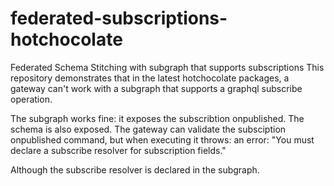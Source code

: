# federated-subscriptions-hotchocolate
Federated Schema Stitching with subgraph that supports subscriptions
This repository demonstrates that in the latest hotchocolate packages, a gateway can't work with a subgraph that supports a graphql subscribe operation.

The subgraph works fine: it exposes the subscribtion onpublished. The schema is also exposed. The gateway can validate the subsciption onpublished command, but when executing it throws: an error: "You must declare a subscribe resolver for subscription fields."

Although the subscribe resolver is declared in the subgraph.
